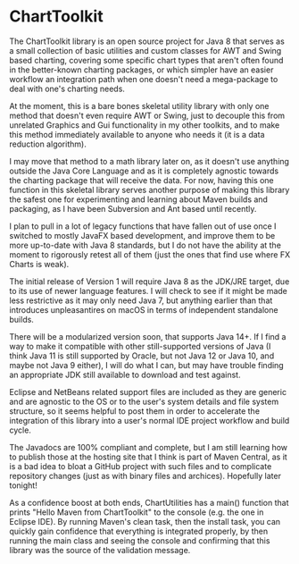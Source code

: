 # ChartToolkit
The ChartToolkit library is an open source project for Java 8 that serves as a small collection of basic utilities and custom classes for AWT and Swing based charting, covering some specific chart types that aren't often found in the better-known charting packages, or which simpler have an easier workflow an integration path when one doesn't need a mega-package to deal with one's charting needs.

At the moment, this is a bare bones skeletal utility library with only one method that doesn't even require AWT or Swing, just to decouple this from unrelated Graphics and Gui functionality in my other toolkits, and to make this method immediately available to anyone who needs it (it is a data reduction algorithm).

I may move that method to a math library later on, as it doesn't use anything outside the Java Core Language and as it is completely agnostic towards the charting package that will receive the data. For now, having this one function in this skeletal library serves another purpose of making this library the safest one for experimenting and learning about Maven builds and packaging, as I have been Subversion and Ant based until recently.

I plan to pull in a lot of legacy functions that have fallen out of use once I switched to mostly JavaFX based development, and improve them to be more up-to-date with Java 8 standards, but I do not have the ability at the moment to rigorously retest all of them (just the ones that find use where FX Charts is weak).

The initial release of Version 1 will require Java 8 as the JDK/JRE target, due to its use of newer language features. I will check to see if it might be made less restrictive as it may only need Java 7, but anything earlier than that introduces unpleasantires on macOS in terms of independent standalone builds.

There will be a modularized version soon, that supports Java 14+. If I find a way to make it compatible with other still-supported versions of Java (I think Java 11 is still supported by Oracle, but not Java 12 or Java 10, and maybe not Java 9 either), I will do what I can, but may have trouble finding an appropriate JDK still available to download and test against.

Eclipse and NetBeans related support files are included as they are generic and are agnostic to the OS or to the user's system details and file system structure, so it seems helpful to post them in order to accelerate the integration of this library into a user's normal IDE project workflow and build cycle.

The Javadocs are 100% compliant and complete, but I am still learning how to publish those at the hosting site that I think is part of Maven Central, as it is a bad idea to bloat a GitHub project with such files and to complicate repository changes (just as with binary files and archices). Hopefully later tonight!

As a confidence boost at both ends, ChartUtilities has a main() function that prints "Hello Maven from ChartToolkit" to the console (e.g. the one in Eclipse IDE). By running Maven's clean task, then the install task, you can quickly gain confidence that everything is integrated properly, by then running the main class and seeing the console and confirming that this library was the source of the validation message.
